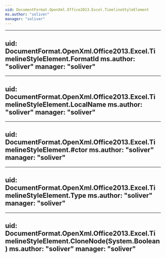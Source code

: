 ```yaml
---
uid: DocumentFormat.OpenXml.Office2013.Excel.TimelineStyleElement
ms.author: "soliver"
manager: "soliver"
---
```


---
uid: DocumentFormat.OpenXml.Office2013.Excel.TimelineStyleElement.FormatId
ms.author: "soliver"
manager: "soliver"
---

---
uid: DocumentFormat.OpenXml.Office2013.Excel.TimelineStyleElement.LocalName
ms.author: "soliver"
manager: "soliver"
---

---
uid: DocumentFormat.OpenXml.Office2013.Excel.TimelineStyleElement.#ctor
ms.author: "soliver"
manager: "soliver"
---

---
uid: DocumentFormat.OpenXml.Office2013.Excel.TimelineStyleElement.Type
ms.author: "soliver"
manager: "soliver"
---

---
uid: DocumentFormat.OpenXml.Office2013.Excel.TimelineStyleElement.CloneNode(System.Boolean)
ms.author: "soliver"
manager: "soliver"
---
